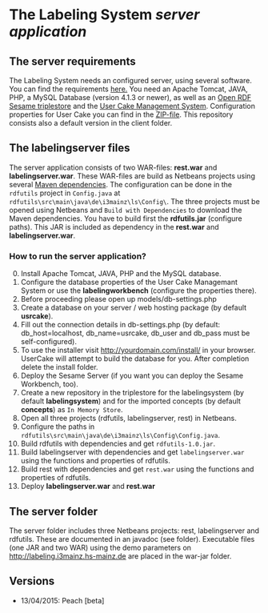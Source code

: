 # The Labeling System *server application*

## The server requirements

The Labeling System needs an configured server, using several software. You can find the requirements [here.](http://labeling.i3mainz.hs-mainz.de/technology) You need an Apache Tomcat, JAVA, PHP, a MySQL Database (version 4.1.3 or newer), as well as an [Open RDF Sesame triplestore](http://rdf4j.org) and the [User Cake Management System](http://usercake.com). Configuration properties for User Cake you can find in the [ZIP-file](http://usercake.com/downloads/userCakeV2.0.2.zip). This repository consists also a default version in the client folder.

## The labelingserver files

The server application consists of two WAR-files: **rest.war** and **labelingserver.war**. These WAR-files are build as Netbeans projects using several [Maven dependencies](http://labeling.i3mainz.hs-mainz.de/technology#maven). The configuration can be done in the `rdfutils` project in `Config.java` at `rdfutils\src\main\java\de\i3mainz\ls\Config\`. The three projects must be opened using Netbeans and `Build with Dependencies` to download the Maven dependencies. You have to build first the **rdfutils.jar** (configure paths). This JAR is included as dependency in the **rest.war** and **labelingserver.war**.

### How to run the server application?

0. Install Apache Tomcat, JAVA, PHP and the MySQL database.
1. Configure the database properties of the User Cake Managemant System or use the **labelingworkbench** (configure the properties there).
  1. Before proceeding please open up models/db-settings.php
  2. Create a database on your server / web hosting package (by default **usrcake**).
  3. Fill out the connection details in db-settings.php (by default: db_host=localhost, db_name=usrcake, db_user and db_pass must be self-configured).
  4. To use the installer visit http://yourdomain.com/install/ in your browser. UserCake will attempt to build the database for you. After completion delete the install folder.
2. Deploy the Sesame Server (if you want you can deploy the Sesame Workbench, too).
3. Create a new repository in the triplestore for the labelingsystem (by default **labelingsystem**) and for the imported concepts (by default **concepts**) as `In Memory Store`.
4. Open all three projects (rdfutils, labelingserver, rest) in Netbeans.
5. Configure the paths in `rdfutils\src\main\java\de\i3mainz\ls\Config\Config.java`.
6. Build rdfutils with dependencies and get `rdfutils-1.0.jar`.
7. Build labelingserver with dependencies and get `labelingserver.war` using the functions and properties of rdfutils.
8. Build rest with dependencies and get `rest.war` using the functions and properties of rdfutils.
9. Deploy **labelingserver.war** and **rest.war**

## The server folder

The server folder includes three Netbeans projects: rest, labelingserver and rdfutils. These are documented in an javadoc (see folder). Executable files (one JAR and two WAR) using the demo parameters on http://labeling.i3mainz.hs-mainz.de are placed in the war-jar folder.

## Versions

* 13/04/2015: Peach [beta]
